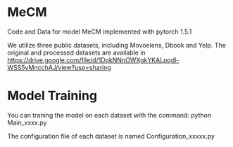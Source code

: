 # MeCM
Code and Data for model MeCM implemented with pytorch 1.5.1

We utilize three public datasets, including Movoelens, Dbook and Yelp.
The original and processed datasets are available in https://drive.google.com/file/d/1DqkNNnOWXgkYKALpqdl-WSS5yMncchAJ/view?usp=sharing

# Model Training
You can traning the model on each dataset with the command:
python Main_xxxx.py

The configuration file of each dataset is named Configuration_xxxxx.py
